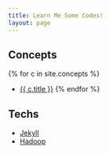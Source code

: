 ```yaml
---
title: Learn Me Some Codes!
layout: page
---
```



## Concepts ##

{% for c in site.concepts %}
* [{{ c.title }}]({{c.url}})
{% endfor %}


## Techs ##

* [Jekyll](/techs/jekyll)
* [Hadoop](/techs/hadoop)
